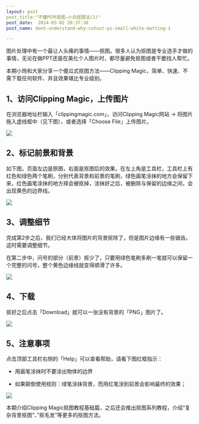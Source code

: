 ```yaml
---
layout: post
post_title:"不懂PS咋抠图—小白抠图法(1)"
post_date:  2014-03-02 20:37:38
post_name: dont-understand-why-cutout-ps-small-white-matting-1

---
```


图片处理中有一个最让人头痛的事情——抠图。很多人认为抠图是专业选手才做的事情，无论在做PPT还是在美化个人图片时，都尽量避免抠图或者干脆找人帮忙。

本期小玲和大家分享一个傻瓜式抠图方法——Clipping Magic，简单、快速、不需下载任何软件、并且效果堪比专业级别。

## 1、访问Clipping Magic，上传图片

在浏览器地址栏输入「clippingmagic.com」，访问Clipping Magic网站 -&gt; 将图片拖入虚线框中（见下图），或者选择「Choose File」上传图片。

![](http://mmbiz.qpic.cn/mmbiz/z3T1vlHdIXicCyKFf3Zeic2z1HzAU505JYA9lQAYEd0EcLzGH63b2fyDG0lxsVgNpyqZ49Kw53eW0Bk5eI6YLibSA/0)

## 2、标记前景和背景

如下图，页面左边是原图，右面是抠图后的效果。在左上角是工具栏，工具栏上有红色和绿色两个笔刷，分别代表背景和前景的笔刷，绿色画笔涂抹的地方会保留下来，红色画笔涂抹的地方择会被抠掉，涂抹好之后，被删除与保留的边缘之间，会出现黄色的边界线。

![](http://mmbiz.qpic.cn/mmbiz/z3T1vlHdIXicCyKFf3Zeic2z1HzAU505JY8PDRVBjRGibhx6vaLZwZYec3Cnib02TRnBg9fic0EGZNDEhhibGicURiagRA/0)

## 3、调整细节

完成第2步之后，我们已经大体将图片的背景抠除了，但是图片边缘有一些锯齿，这时需要调整细节。

在第二步中，问号的部分（前景）抠少了，只要用绿色笔刷多刷一笔就可以保留一个完整的问号，整个黄色边缘线就变得顺滑了许多。

![](http://mmbiz.qpic.cn/mmbiz/z3T1vlHdIXicCyKFf3Zeic2z1HzAU505JYibytAg8l6LW6FibGVOGH1BjlWVQ3WZWxEibqL2LnZYRNchKoNPicvjdroA/0)

## 4、下载

抠好之后点击「Download」就可以一张没有背景的「PNG」图片了。

![](http://mmbiz.qpic.cn/mmbiz/z3T1vlHdIXicCyKFf3Zeic2z1HzAU505JYm2LK7hqoiaU2HhKicTsofXLuDK9rHNy3UwMsibksDiazLeficxaOmwLa4KA/0)

## 5、注意事项

点击顶部工具栏右侧的「Help」可以查看帮助，请看下图红框指示：

*   用画笔涂抹时不要涂出物体的边界

*   如果颠倒使用规则：绿笔涂抹背景，而用红笔涂到前景会影响最终的效果；

![](http://mmbiz.qpic.cn/mmbiz/z3T1vlHdIXicCyKFf3Zeic2z1HzAU505JYyrqpGJUmQ8vrFB8O2ahtMAPwa2cEeS7pKicMHJo34sI9tBfy0FwfSKw/0)

本期介绍Clipping Magic抠图教程基础篇，之后还会推出抠图系列教程，介绍“复杂背景抠图”、”抠毛发“等更多的抠图方法。